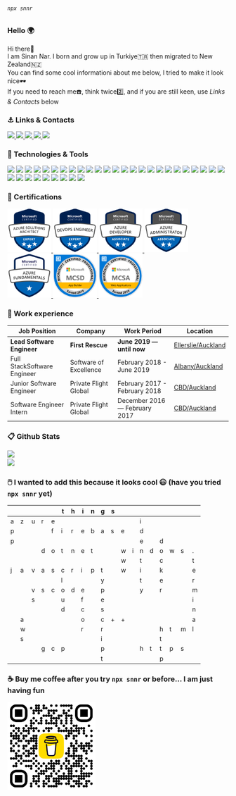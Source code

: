 ###### ```npx snnr```

### Hello 🌍
<p> 
 Hi there👋 <br>
 I am Sinan Nar. I born and grow up in Turkiye🇹🇷 then migrated to New Zealand🇳🇿 <br>
 You can find some cool informationℹ️ about me below, I tried to make it look nice🕶️ <br>
 If you need to reach me☎️, think twice2️⃣, and if you are still keen, use <em>Links & Contacts</em> below<br>
 
</p>

### ⚓ Links & Contacts
<p align="left">
  <a href="https://www.linkedin.com/in/sinannar" target="blank">
    <img src="https://img.shields.io/static/v1?color=blue&label=linkedin&logo=linkedin&logoColor=white&style=for-the-badge&message=Connect">
  </a>  
  <a href="https://twitter.com/snn_nr" target="blank">
    <img src="https://img.shields.io/static/v1?color=blue&label=twitter&logo=twitter&logoColor=white&style=for-the-badge&message=Follow">
  </a>
  <a href="mailto:sinan.nar@gmail.com" target="blank">
    <img src="https://img.shields.io/static/v1?color=blue&label=gmail&logo=gmail&logoColor=white&style=for-the-badge&message=Email">
  </a>
  <a href="https://www.credly.com/users/sinan-nar" target="blank">
    <img src="https://img.shields.io/static/v1?color=blue&label=credly&logo=credly&logoColor=white&style=for-the-badge&message=Credly">
  </a>
  <a href="https://www.buymeacoffee.com/sinannar" target="blank">
    <img src="https://cdn.buymeacoffee.com/buttons/default-orange.png" height="28">
  </a>
 
</p>

### 🔧 Technologies & Tools
![](https://img.shields.io/static/v1?color=blue&style=plastic&label=Code&message=c%23&logo=csharp)
![](https://img.shields.io/static/v1?color=blue&style=plastic&label=Framework&message=dotnet&logo=dotnet)
![](https://img.shields.io/static/v1?color=blue&style=plastic&label=OS&message=Windows&logo=windows)
![](https://img.shields.io/static/v1?color=blue&style=plastic&label=Cloud&message=Azure&logo=microsoftazure)
![](https://img.shields.io/static/v1?color=blue&style=plastic&label=DB&message=MsSQL&logo=microsoftsqlserver)
![](https://img.shields.io/static/v1?color=blue&style=plastic&label=Code&message=typescript&logo=typescript) 
![](https://img.shields.io/static/v1?color=blue&style=plastic&label=Tool&message=powershell&logo=powershell)
![](https://img.shields.io/static/v1?color=blue&style=plastic&label=Code&message=java&logo=java)
![](https://img.shields.io/static/v1?color=blue&style=plastic&label=Tool&message=windowsterminal&logo=windowsterminal)
![](https://img.shields.io/static/v1?color=blue&style=plastic&label=Framework&message=angular&logo=angular) 
![](https://img.shields.io/static/v1?color=blue&style=plastic&label=OS&message=Ubuntu&logo=ubuntu)
![](https://img.shields.io/static/v1?color=blue&style=plastic&label=Tool&message=postman&logo=postman)
![](https://img.shields.io/static/v1?color=blue&style=plastic&label=DB&message=MongoDB&logo=mongodb)
![](https://img.shields.io/static/v1?color=blue&style=plastic&label=Comm&message=MSTeams&logo=microsoftteams)
![](https://img.shields.io/static/v1?color=blue&style=plastic&label=Code&message=c&logo=c)
![](https://img.shields.io/static/v1?color=blue&style=plastic&label=OS&message=Fedora&logo=fedora)
![](https://img.shields.io/static/v1?color=blue&style=plastic&label=Tool&message=swagger&logo=swagger)
![](https://img.shields.io/static/v1?color=blue&style=plastic&label=Cloud&message=Amazon&logo=amazonaws)
![](https://img.shields.io/static/v1?color=blue&style=plastic&label=OS&message=MacOS&logo=macos) 
![](https://img.shields.io/static/v1?color=blue&style=plastic&label=Comm&message=slack&logo=slack)
![](https://img.shields.io/static/v1?color=blue&style=plastic&label=Code&message=cPlusPlus&logo=cplusplus)
![](https://img.shields.io/static/v1?color=blue&style=plastic&label=Framework&message=vue&logo=vuedotjs)
![](https://img.shields.io/static/v1?color=blue&style=plastic&label=Tool&message=visualstudio&logo=visualstudio)
![](https://img.shields.io/static/v1?color=blue&style=plastic&label=Cloud&message=Google&logo=googlecloud) 
![](https://img.shields.io/static/v1?color=blue&style=plastic&label=Code&message=javascript&logo=javascript)
![](https://img.shields.io/static/v1?color=blue&style=plastic&label=Tool&message=VSCode&logo=visualstudiocode)
![](https://img.shields.io/static/v1?color=blue&style=plastic&label=Framework&message=OpenCV&logo=opencv)
![](https://img.shields.io/static/v1?color=blue&style=plastic&label=DB&message=sqlite&logo=sqlite)
![](https://img.shields.io/static/v1?color=blue&style=plastic&label=Code&message=css&logo=css3)
![](https://img.shields.io/static/v1?color=blue&style=plastic&label=Identity&message=Okta&logo=okta)
![](https://img.shields.io/static/v1?color=blue&style=plastic&label=Framework&message=express&logo=express)
![](https://img.shields.io/static/v1?color=blue&style=plastic&label=DB&message=postgresql&logo=postgresql)
![](https://img.shields.io/static/v1?color=blue&style=plastic&label=Framework&message=ionic&logo=ionic)
![](https://img.shields.io/static/v1?color=blue&style=plastic&label=Identity&message=auth0&logo=auth0)

### 🏅 Certifications 
<p align="left">
  <a href="https://www.credly.com/badges/6efb5021-0724-4ace-8aff-0617a85ccbc2/public_url" target="blank">
    <img src="https://raw.githubusercontent.com/sinannar/sinannar/main/files/microsoft-certified-azure-solutions-architect-expert.png" width="100">
  </a>
  <a href="https://www.credly.com/badges/39d32fcd-76a6-4538-a9c2-6aac6897ffd0/public_url" target="blank">
    <img src="https://raw.githubusercontent.com/sinannar/sinannar/main/files/microsoft-certified-devops-engineer-expert.png" width="100">
  </a>
  <a href="https://www.credly.com/badges/99e5aa47-098d-462b-a031-82791efaeaad/public_url" target="blank">
    <img src="https://raw.githubusercontent.com/sinannar/sinannar/main/files/microsoft-certified-azure-developer-associate.1.png" width="100">
  </a>
  <a href="https://www.credly.com/badges/56adc3db-e294-4fa5-9c49-06b1d2856f51/public_url" target="blank">
    <img src="https://raw.githubusercontent.com/sinannar/sinannar/main/files/microsoft-certified-azure-administrator-associate.2.png" width="100">
  </a>
  <a href="https://www.credly.com/badges/3f381d27-91ea-43bb-a7e0-706a0c6496b8/public_url" target="blank">
    <img src="https://raw.githubusercontent.com/sinannar/sinannar/main/files/microsoft-certified-azure-fundamentals.png" width="100">
  </a>
  <a href="https://www.credly.com/badges/4af22a85-5007-45d1-ab8c-77ca5f662af0/public_url" target="blank">
    <img src="https://raw.githubusercontent.com/sinannar/sinannar/main/files/mcsd-app-builder-certified-2019.png" width="100">
  </a>
  <a href="https://www.credly.com/badges/e10f8f92-a4d0-409c-bc1a-6a3f88e7e35c/public_url" target="blank">
    <img src="https://raw.githubusercontent.com/sinannar/sinannar/main/files/mcsa-web-applications-certified-2019.png" width="100">
  </a>
</p>


### 👔 Work experience 
| Job Position                 | Company                |  Work Period                  | Location                 
| ---------------------------- | -----------------------| ------------------------------|-------------------
| **Lead Software Engineer**   | **First Rescue**       | **June 2019 — until now**     |<a href="https://goo.gl/maps/pvtfkE29J714bfBs6">Ellerslie/Auckland<a/> 
| Full StackSoftware Engineer  | Software of Excellence | February 2018 - June 2019     |<a href="https://goo.gl/maps/KfHWFncUtmu6q79j8">Albany/Auckland</a>    
| Junior Software Engineer     | Private Flight Global  | February 2017 - February 2018 |<a href="https://goo.gl/maps/Wxn7UTKeNiasyKgeA">CBD/Auckland</a>    
| Software Engineer Intern     | Private Flight Global  | December 2016 — February 2017 |<a href="https://goo.gl/maps/Wxn7UTKeNiasyKgeA">CBD/Auckland</a>     

### 📋 Github Stats
![](https://github-readme-stats.vercel.app/api?username=sinannar&show_icons=true&locale=en) <br>
![](https://github-readme-streak-stats.herokuapp.com/?user=sinannar) <br>

### 🖱️ I wanted to add this because it looks cool 😃 (have you tried ```npx snnr``` yet)
| | | | | |t|h|i|n|g|s| | | | | | | | |
|-|-|-|-|-|-|-|-|-|-|-|-|-|-|-|-|-|-|-|
|a|z|u|r|e| | | | | | | | |i| | | | | |
|p| | | |f|i|r|e|b|a|s|e| |d| | | | | |
|p| | | | | | | | | | | | |e| |d| | | |
| | | |d|o|t|n|e|t| | |w|i|n|d|o|w|s|.|
| | | | | | | | | | | |w| |t| |c| | |t|
|j|a|v|a|s|c|r|i|p|t| |w| |i| |k| | |e|
| | | | | |l| | | |y| | | |t| |e| | |r|
| | |v|s|c|o|d|e| |p| | | |y| |r| | |m|
| | |s| | |u| |f| |e| | | | | | | | |i|
| | | | | |d| |c| |s| | | | | | | | |n|
| |a| | | | | |o| |c|+|+| | | | | | |a|
| |w| | | | | |r| |r| | | | | |h|t|m|l|
| |s| | | | | | | |i| | | | | |t| | | |
| | | |g|c|p| | | |p| | | |h|t|t|p|s| |
| | | | | | | | | |t| | | | | |p| | | |
 

### ☕️ Buy me coffee after you try ```npx snnr``` or before... I am just having fun
<img src="https://raw.githubusercontent.com/sinannar/sinannar/main/files/bmc_qr.png" width="200">
